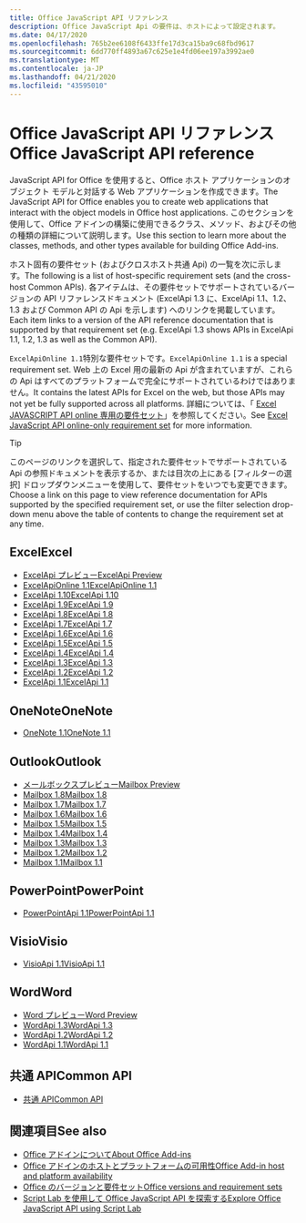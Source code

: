 ```yaml
---
title: Office JavaScript API リファレンス
description: Office JavaScript Api の要件は、ホストによって設定されます。
ms.date: 04/17/2020
ms.openlocfilehash: 765b2ee6108f6433ffe17d3ca15ba9c68fbd9617
ms.sourcegitcommit: 6dd770ff4893a67c625e1e4fd06ee197a3992ae0
ms.translationtype: MT
ms.contentlocale: ja-JP
ms.lasthandoff: 04/21/2020
ms.locfileid: "43595010"
---
```

# <a name="office-javascript-api-reference"></a><span data-ttu-id="60781-103">Office JavaScript API リファレンス</span><span class="sxs-lookup"><span data-stu-id="60781-103">Office JavaScript API reference</span></span>

<span data-ttu-id="60781-104">JavaScript API for Office を使用すると、Office ホスト アプリケーションのオブジェクト モデルと対話する Web アプリケーションを作成できます。</span><span class="sxs-lookup"><span data-stu-id="60781-104">The JavaScript API for Office enables you to create web applications that interact with the object models in Office host applications.</span></span> <span data-ttu-id="60781-105">このセクションを使用して、Office アドインの構築に使用できるクラス、メソッド、およびその他の種類の詳細について説明します。</span><span class="sxs-lookup"><span data-stu-id="60781-105">Use this section to learn more about the classes, methods, and other types available for building Office Add-ins.</span></span>

<span data-ttu-id="60781-106">ホスト固有の要件セット (およびクロスホスト共通 Api) の一覧を次に示します。</span><span class="sxs-lookup"><span data-stu-id="60781-106">The following is a list of host-specific requirement sets (and the cross-host Common APIs).</span></span> <span data-ttu-id="60781-107">各アイテムは、その要件セットでサポートされているバージョンの API リファレンスドキュメント (ExcelApi 1.3 に、ExcelApi 1.1、1.2、1.3 および Common API の Api を示します) へのリンクを掲載しています。</span><span class="sxs-lookup"><span data-stu-id="60781-107">Each item links to a version of the API reference documentation that is supported by that requirement set (e.g. ExcelApi 1.3 shows APIs in ExcelApi 1.1, 1.2, 1.3 as well as the Common API).</span></span>

<span data-ttu-id="60781-108">`ExcelApiOnline 1.1`特別な要件セットです。</span><span class="sxs-lookup"><span data-stu-id="60781-108">`ExcelApiOnline 1.1` is a special requirement set.</span></span> <span data-ttu-id="60781-109">Web 上の Excel 用の最新の Api が含まれていますが、これらの Api はすべてのプラットフォームで完全にサポートされているわけではありません。</span><span class="sxs-lookup"><span data-stu-id="60781-109">It contains the latest APIs for Excel on the web, but those APIs may not yet be fully supported across all platforms.</span></span> <span data-ttu-id="60781-110">詳細については、「 [Excel JAVASCRIPT API online 専用の要件セット](/office/dev/add-ins/reference/requirement-sets/excel-api-online-requirement-set)」を参照してください。</span><span class="sxs-lookup"><span data-stu-id="60781-110">See [Excel JavaScript API online-only requirement set](/office/dev/add-ins/reference/requirement-sets/excel-api-online-requirement-set) for more information.</span></span>

> [!TIP]
> <span data-ttu-id="60781-111">このページのリンクを選択して、指定された要件セットでサポートされている Api の参照ドキュメントを表示するか、または目次の上にある [フィルターの選択] ドロップダウンメニューを使用して、要件セットをいつでも変更できます。</span><span class="sxs-lookup"><span data-stu-id="60781-111">Choose a link on this page to view reference documentation for APIs supported by the specified requirement set, or use the filter selection drop-down menu above the table of contents to change the requirement set at any time.</span></span>

## <a name="excel"></a><span data-ttu-id="60781-112">Excel</span><span class="sxs-lookup"><span data-stu-id="60781-112">Excel</span></span>

- [<span data-ttu-id="60781-113">ExcelApi プレビュー</span><span class="sxs-lookup"><span data-stu-id="60781-113">ExcelApi Preview</span></span>](/javascript/api/excel?view=excel-js-preview)
- [<span data-ttu-id="60781-114">ExcelApiOnline 1.1</span><span class="sxs-lookup"><span data-stu-id="60781-114">ExcelApiOnline 1.1</span></span>](/javascript/api/excel?view=excel-js-online)
- [<span data-ttu-id="60781-115">ExcelApi 1.10</span><span class="sxs-lookup"><span data-stu-id="60781-115">ExcelApi 1.10</span></span>](/javascript/api/excel?view=excel-js-1.10)
- [<span data-ttu-id="60781-116">ExcelApi 1.9</span><span class="sxs-lookup"><span data-stu-id="60781-116">ExcelApi 1.9</span></span>](/javascript/api/excel?view=excel-js-1.9)
- [<span data-ttu-id="60781-117">ExcelApi 1.8</span><span class="sxs-lookup"><span data-stu-id="60781-117">ExcelApi 1.8</span></span>](/javascript/api/excel?view=excel-js-1.8)
- [<span data-ttu-id="60781-118">ExcelApi 1.7</span><span class="sxs-lookup"><span data-stu-id="60781-118">ExcelApi 1.7</span></span>](/javascript/api/excel?view=excel-js-1.7)
- [<span data-ttu-id="60781-119">ExcelApi 1.6</span><span class="sxs-lookup"><span data-stu-id="60781-119">ExcelApi 1.6</span></span>](/javascript/api/excel?view=excel-js-1.6)
- [<span data-ttu-id="60781-120">ExcelApi 1.5</span><span class="sxs-lookup"><span data-stu-id="60781-120">ExcelApi 1.5</span></span>](/javascript/api/excel?view=excel-js-1.5)
- [<span data-ttu-id="60781-121">ExcelApi 1.4</span><span class="sxs-lookup"><span data-stu-id="60781-121">ExcelApi 1.4</span></span>](/javascript/api/excel?view=excel-js-1.4)
- [<span data-ttu-id="60781-122">ExcelApi 1.3</span><span class="sxs-lookup"><span data-stu-id="60781-122">ExcelApi 1.3</span></span>](/javascript/api/excel?view=excel-js-1.3)
- [<span data-ttu-id="60781-123">ExcelApi 1.2</span><span class="sxs-lookup"><span data-stu-id="60781-123">ExcelApi 1.2</span></span>](/javascript/api/excel?view=excel-js-1.2)
- [<span data-ttu-id="60781-124">ExcelApi 1.1</span><span class="sxs-lookup"><span data-stu-id="60781-124">ExcelApi 1.1</span></span>](/javascript/api/excel?view=excel-js-1.1)

## <a name="onenote"></a><span data-ttu-id="60781-125">OneNote</span><span class="sxs-lookup"><span data-stu-id="60781-125">OneNote</span></span>

- [<span data-ttu-id="60781-126">OneNote 1.1</span><span class="sxs-lookup"><span data-stu-id="60781-126">OneNote 1.1</span></span>](/javascript/api/onenote?view=onenote-js-1.1)

## <a name="outlook"></a><span data-ttu-id="60781-127">Outlook</span><span class="sxs-lookup"><span data-stu-id="60781-127">Outlook</span></span>

- [<span data-ttu-id="60781-128">メールボックスプレビュー</span><span class="sxs-lookup"><span data-stu-id="60781-128">Mailbox Preview</span></span>](/javascript/api/outlook?view=outlook-js-preview)
- [<span data-ttu-id="60781-129">Mailbox 1.8</span><span class="sxs-lookup"><span data-stu-id="60781-129">Mailbox 1.8</span></span>](/javascript/api/outlook?view=outlook-js-1.8)
- [<span data-ttu-id="60781-130">Mailbox 1.7</span><span class="sxs-lookup"><span data-stu-id="60781-130">Mailbox 1.7</span></span>](/javascript/api/outlook?view=outlook-js-1.7)
- [<span data-ttu-id="60781-131">Mailbox 1.6</span><span class="sxs-lookup"><span data-stu-id="60781-131">Mailbox 1.6</span></span>](/javascript/api/outlook?view=outlook-js-1.6)
- [<span data-ttu-id="60781-132">Mailbox 1.5</span><span class="sxs-lookup"><span data-stu-id="60781-132">Mailbox 1.5</span></span>](/javascript/api/outlook?view=outlook-js-1.5)
- [<span data-ttu-id="60781-133">Mailbox 1.4</span><span class="sxs-lookup"><span data-stu-id="60781-133">Mailbox 1.4</span></span>](/javascript/api/outlook?view=outlook-js-1.4)
- [<span data-ttu-id="60781-134">Mailbox 1.3</span><span class="sxs-lookup"><span data-stu-id="60781-134">Mailbox 1.3</span></span>](/javascript/api/outlook?view=outlook-js-1.3)
- [<span data-ttu-id="60781-135">Mailbox 1.2</span><span class="sxs-lookup"><span data-stu-id="60781-135">Mailbox 1.2</span></span>](/javascript/api/outlook?view=outlook-js-1.2)
- [<span data-ttu-id="60781-136">Mailbox 1.1</span><span class="sxs-lookup"><span data-stu-id="60781-136">Mailbox 1.1</span></span>](/javascript/api/outlook?view=outlook-js-1.1)

## <a name="powerpoint"></a><span data-ttu-id="60781-137">PowerPoint</span><span class="sxs-lookup"><span data-stu-id="60781-137">PowerPoint</span></span>

- [<span data-ttu-id="60781-138">PowerPointApi 1.1</span><span class="sxs-lookup"><span data-stu-id="60781-138">PowerPointApi 1.1</span></span>](/javascript/api/powerpoint?view=powerpoint-js-1.1)

## <a name="visio"></a><span data-ttu-id="60781-139">Visio</span><span class="sxs-lookup"><span data-stu-id="60781-139">Visio</span></span>

- [<span data-ttu-id="60781-140">VisioApi 1.1</span><span class="sxs-lookup"><span data-stu-id="60781-140">VisioApi 1.1</span></span>](/javascript/api/visio?view=visio-js-1.1)

## <a name="word"></a><span data-ttu-id="60781-141">Word</span><span class="sxs-lookup"><span data-stu-id="60781-141">Word</span></span>

- [<span data-ttu-id="60781-142">Word プレビュー</span><span class="sxs-lookup"><span data-stu-id="60781-142">Word Preview</span></span>](/javascript/api/word?view=word-js-preview)
- [<span data-ttu-id="60781-143">WordApi 1.3</span><span class="sxs-lookup"><span data-stu-id="60781-143">WordApi 1.3</span></span>](/javascript/api/word?view=word-js-1.3)
- [<span data-ttu-id="60781-144">WordApi 1.2</span><span class="sxs-lookup"><span data-stu-id="60781-144">WordApi 1.2</span></span>](/javascript/api/word?view=word-js-1.2)
- [<span data-ttu-id="60781-145">WordApi 1.1</span><span class="sxs-lookup"><span data-stu-id="60781-145">WordApi 1.1</span></span>](/javascript/api/word?view=word-js-1.1)

## <a name="common-api"></a><span data-ttu-id="60781-146">共通 API</span><span class="sxs-lookup"><span data-stu-id="60781-146">Common API</span></span>

- [<span data-ttu-id="60781-147">共通 API</span><span class="sxs-lookup"><span data-stu-id="60781-147">Common API</span></span>](/javascript/api/office?view=common-js)

## <a name="see-also"></a><span data-ttu-id="60781-148">関連項目</span><span class="sxs-lookup"><span data-stu-id="60781-148">See also</span></span>

- [<span data-ttu-id="60781-149">Office アドインについて</span><span class="sxs-lookup"><span data-stu-id="60781-149">About Office Add-ins</span></span>](/office/dev/add-ins/overview)
- [<span data-ttu-id="60781-150">Office アドインのホストとプラットフォームの可用性</span><span class="sxs-lookup"><span data-stu-id="60781-150">Office Add-in host and platform availability</span></span>](/office/dev/add-ins/overview/office-add-in-availability)
- [<span data-ttu-id="60781-151">Office のバージョンと要件セット</span><span class="sxs-lookup"><span data-stu-id="60781-151">Office versions and requirement sets</span></span>](/office/dev/add-ins/develop/office-versions-and-requirement-sets)
- [<span data-ttu-id="60781-152">Script Lab を使用して Office JavaScript API を探索する</span><span class="sxs-lookup"><span data-stu-id="60781-152">Explore Office JavaScript API using Script Lab</span></span>](/office/dev/add-ins/overview/explore-with-script-lab)
